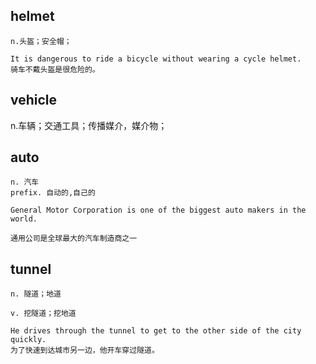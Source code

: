 ## helmet
```
n.头盔；安全帽；

It is dangerous to ride a bicycle without wearing a cycle helmet.
骑车不戴头盔是很危险的。
```

## vehicle
n.车辆；交通工具；传播媒介，媒介物；

## auto
```
n. 汽车
prefix. 自动的,自己的

General Motor Corporation is one of the biggest auto makers in the world.

通用公司是全球最大的汽车制造商之一
```

## tunnel
```
n. 隧道；地道

v. 挖隧道；挖地道

He drives through the tunnel to get to the other side of the city quickly.
为了快速到达城市另一边，他开车穿过隧道。
```